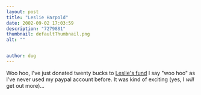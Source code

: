 ```yaml
---
layout: post
title: "Leslie Harpold"
date: 2002-09-02 17:03:59
description: "7279881"
thumbnail: defaultThumbnail.png
alt: ""


author: dug
---
```


<p>Woo hoo, I've just donated twenty bucks to <a href="http://leslie.harpold.com/">Leslie's fund</a> I say "woo hoo" as I've never used my paypal account before. It was kind of exciting (yes, I <em>will</em> get out more)...</p>
